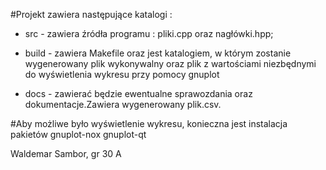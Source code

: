 #Projekt zawiera następujące katalogi :

+ src - zawiera źródła programu : pliki.cpp oraz nagłówki.hpp;

+ build - zawiera Makefile oraz jest katalogiem, 
w którym zostanie wygenerowany plik wykonywalny oraz plik z wartościami niezbędnymi do wyświetlenia wykresu przy pomocy gnuplot 

+ docs - zawierać będzie ewentualne sprawozdania oraz dokumentacje.Zawiera wygenerowany plik.csv.


#Aby możliwe było wyświetlenie wykresu, konieczna jest instalacja pakietów 
gnuplot-nox
gnuplot-qt

Waldemar Sambor, gr 30 A
